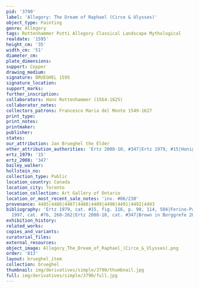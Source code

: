 ```yaml
---
pid: '3790'
label: 'Allegory: The Dream of Raphael (Circe & Ulysses)'
object_type: Painting
genre: Allegory
tags: Rottenhammer Putti Allegory Classical Landscape Mythological
realdate: '1595'
height_cm: '35'
width_cm: '51'
diameter_cm: 
plate_dimensions: 
support: Copper
drawing_medium: 
signature: BRUEGHEL 1595
signature_location: 
support_marks: 
further_inscription: 
collaborators: Hans Rottenhammer (1564-1625)
collaborator_notes: 
collectors_patrons: Francesco Maria del Monte 1549-1627
print_type: 
print_notes: 
printmaker: 
publisher: 
states: 
our_attribution: Jan Brueghel the Elder
other_attribution_authorities: 'Ertz 2008-10, #347|Ertz 1979, #15|Honig database'
ertz_1979: '15'
ertz_2008: '347'
bailey_walker: 
hollstein_no: 
collection_type: Public
location_country: Canada
location_city: Toronto
location_collection: Art Gallery of Ontario
location_or_most_recent_sale_notes: 'inv. #86/238'
provenance: 4485|4486|4487|4488|4489|4490|4491|4492|4493
bibliography: 'Ertz 1979, cat. #15, fig. 116, p. 90, 114, 504|Ferino-Pagden in Essen
  1997, cat. #76, 260-262|Ertz 2008-10, cat. #347|Brown in Borggrefe 2008'
exhibition_history: 
related_works: 
copies_and_variants: 
curatorial_files: 
external_resources: 
object_image: Allegory_The_Dream_of_Raphael_(Circe_&_Ulysses).png
order: '813'
layout: brueghel_item
collection: brueghel
thumbnail: img/derivatives/simple/3790/thumbnail.jpg
full: img/derivatives/simple/3790/full.jpg
---
```

